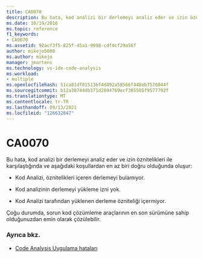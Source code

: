```yaml
---
title: CA0070
description: Bu hata, kod analizi bir derlemeyi analiz eder ve izin öznitelikleri ile karşılaştığında ve belirli koşullar doğru olduğunda oluşur.
ms.date: 10/19/2016
ms.topic: reference
f1_keywords:
- CA0070
ms.assetid: 92acf3f5-825f-45a1-9998-cdf4cf29a56f
author: mikejo5000
ms.author: mikejo
manager: jmartens
ms.technology: vs-ide-code-analysis
ms.workload:
- multiple
ms.openlocfilehash: 51ca81df01513bf4d492a58566f448eb7576044f
ms.sourcegitcommit: b12a38744db371d2894769ecf305585f9577792f
ms.translationtype: MT
ms.contentlocale: tr-TR
ms.lasthandoff: 09/13/2021
ms.locfileid: "126632847"
---
```

# <a name="ca0070"></a>CA0070

Bu hata, kod analizi bir derlemeyi analiz eder ve izin öznitelikleri ile karşılaştığında ve aşağıdaki koşullardan en az biri doğru olduğunda oluşur:

- Kod Analizi, öznitelikleri içeren derlemeyi bulamıyor.

- Kod analizinin derlemeyi yükleme izni yok.

- Kod Analizi tarafından yüklenen derleme özniteliği içermiyor.

Çoğu durumda, sorun kod çözümleme araçlarının en son sürümüne sahip olduğunuzdan emin olarak çözülebilir.

### <a name="see-also"></a>Ayrıca bkz.

- [Code Analysis Uygulama hataları](../code-quality/code-analysis-application-errors.md)
